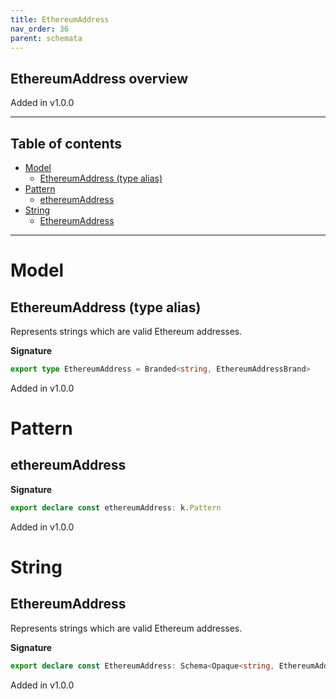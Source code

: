 ```yaml
---
title: EthereumAddress
nav_order: 36
parent: schemata
---
```


## EthereumAddress overview

Added in v1.0.0

---

<h2 class="text-delta">Table of contents</h2>

- [Model](#model)
  - [EthereumAddress (type alias)](#ethereumaddress-type-alias)
- [Pattern](#pattern)
  - [ethereumAddress](#ethereumaddress)
- [String](#string)
  - [EthereumAddress](#ethereumaddress)

---

# Model

## EthereumAddress (type alias)

Represents strings which are valid Ethereum addresses.

**Signature**

```ts
export type EthereumAddress = Branded<string, EthereumAddressBrand>
```

Added in v1.0.0

# Pattern

## ethereumAddress

**Signature**

```ts
export declare const ethereumAddress: k.Pattern
```

Added in v1.0.0

# String

## EthereumAddress

Represents strings which are valid Ethereum addresses.

**Signature**

```ts
export declare const EthereumAddress: Schema<Opaque<string, EthereumAddressBrand>, Opaque<string, EthereumAddressBrand>>
```

Added in v1.0.0
